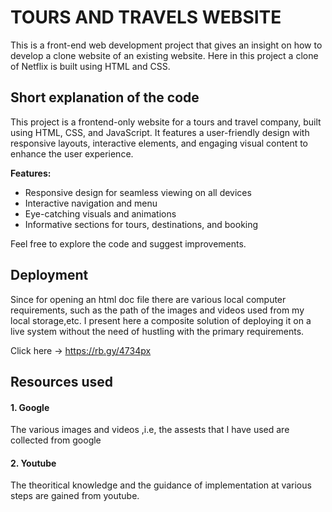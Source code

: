 # TOURS AND TRAVELS WEBSITE
This is a front-end web development project that gives an insight on how to develop a clone website of an existing website. Here in this project a clone of Netflix is built using HTML and CSS. 
## Short explanation of the code
This project is a frontend-only website for a tours and travel company, built using HTML, CSS, and JavaScript. It features a user-friendly design with responsive layouts, interactive elements, and engaging visual content to enhance the user experience.

**Features:**
- Responsive design for seamless viewing on all devices
- Interactive navigation and menu
- Eye-catching visuals and animations
- Informative sections for tours, destinations, and booking

Feel free to explore the code and suggest improvements.
## Deployment
Since for opening an html doc file there are various local computer requirements, such as the path of the images and videos used from my local storage,etc. I present here a composite solution of deploying it on a live system without the need of hustling with the primary requirements.


Click here -> https://rb.gy/4734px
## Resources used
#### 1. Google
The various images and videos ,i.e, the assests that I have used are collected from google
#### 2. Youtube
The theoritical knowledge and the guidance of implementation at various steps are gained from youtube. 
